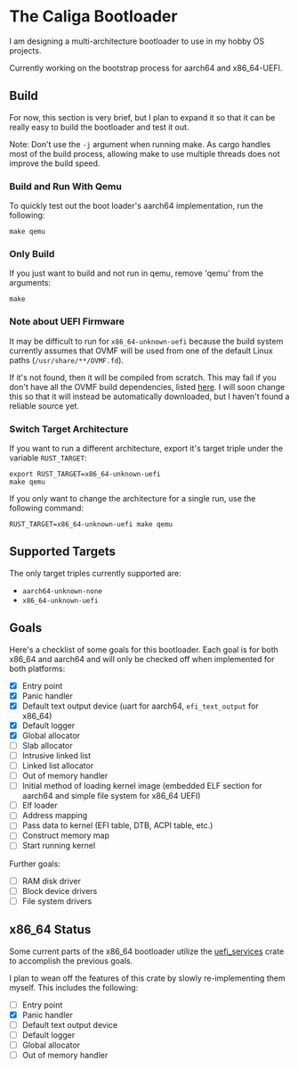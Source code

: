 # The Caliga Bootloader

I am designing a multi-architecture bootloader to use in my hobby OS projects.

Currently working on the bootstrap process for aarch64 and x86_64-UEFI.

## Build

For now, this section is very brief, but I plan to expand it so that it can be really easy to build the bootloader and test it out.

Note: Don't use the `-j` argument when running make. As cargo handles most of the build process, allowing make to use multiple threads does not improve the build speed.

### Build and Run With Qemu

To quickly test out the boot loader's aarch64 implementation, run the following:

``` shell
make qemu
```

### Only Build

If you just want to build and not run in qemu, remove 'qemu' from the arguments:

``` shell
make
```

### Note about UEFI Firmware

It may be difficult to run for `x86_64-unknown-uefi` because the build system currently assumes that OVMF will be used from one of the default Linux paths (`/usr/share/**/OVMF.fd`).

If it's not found, then it will be compiled from scratch. This may fail if you don't have all the OVMF build dependencies, listed [here](https://github.com/tianocore/tianocore.github.io/wiki/How-to-build-OVMF). I will soon change this so that it will instead be automatically downloaded, but I haven't found a reliable source yet.

### Switch Target Architecture

If you want to run a different architecture, export it's target triple under the variable `RUST_TARGET`:

``` shell
export RUST_TARGET=x86_64-unknown-uefi
make qemu
```

If you only want to change the architecture for a single run, use the following command:

``` shell
RUST_TARGET=x86_64-unknown-uefi make qemu
```

## Supported Targets

The only target triples currently supported are:

* `aarch64-unknown-none`
* `x86_64-unknown-uefi`

## Goals

Here's a checklist of some goals for this bootloader. Each goal is for both x86_64 and aarch64 and will only be checked off when implemented for both platforms:

- [x] Entry point
- [x] Panic handler
- [x] Default text output device (uart for aarch64, `efi_text_output` for x86_64)
- [x] Default logger
- [x] Global allocator
- [ ] Slab allocator
- [ ] Intrusive linked list
- [ ] Linked list allocator
- [ ] Out of memory handler
- [ ] Initial method of loading kernel image (embedded ELF section for aarch64 and simple file system for x86_64 UEFI)
- [ ] Elf loader
- [ ] Address mapping
- [ ] Pass data to kernel (EFI table, DTB, ACPI table, etc.)
- [ ] Construct memory map
- [ ] Start running kernel

Further goals:

- [ ] RAM disk driver
- [ ] Block device drivers
- [ ] File system drivers

## x86_64 Status

Some current parts of the x86_64 bootloader utilize the [uefi_services](https://docs.rs/uefi-services/latest/uefi_services/) crate to accomplish the previous goals.

I plan to wean off the features of this crate by slowly re-implementing them myself. This includes the following:

- [ ] Entry point
- [x] Panic handler
- [ ] Default text output device
- [ ] Default logger
- [ ] Global allocator
- [ ] Out of memory handler
